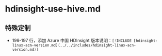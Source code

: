 # hdinsight-use-hive.md

## 特殊定制

* 196-197 行，添加 Azure 中国 HDInsight 版本说明：`[!INCLUDE [hdinsight-linux-acn-version.md](../../includes/hdinsight-linux-acn-version.md)]`
